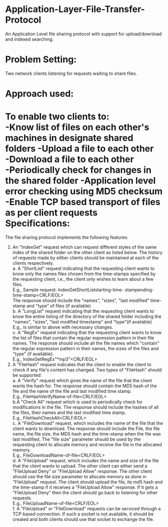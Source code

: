 Application-Layer-File-Transfer-Protocol
========================================
An Application Level file sharing protocol with support for upload/download and indexed searching.

Problem Setting:
===============
Two network clients listening for requests waiting to share files.

Approach used:
==============
To enable two clients to:  
-Know list of files on each other's machines in designate shared folders -Upload a file to each other  
-Download a file to each other  
-Periodically check for changes in the shared folder -Application level error checking using MD5 checksum  
-Enable TCP based transport of files as per client requests  
Specifications: 
===============
The file sharing protocol implements the following features:  
1. An "IndexGet" request which can request different styles of the same index of the shared folder on the other client as listed below. The history of requests made by either clients should be maintained at each of the clients respectively.  
a. A "ShortList" request indicating that the requesting client wants to know only the names files chosen from the time-stamps specified by the requesting client, i.e., the client only wishes to learn about a few files.  
E.g., Sample request: IndexGet<space>ShortList<space>starting-time- stamp<space>ending-time-stamp<CRLF/EOL>  
The response should include the "names", "sizes", "last modified" time-stamp and "type" of files (if available)  
b. A "LongList" request indicating that the requesting client wants to know the entire listing of the directory of the shared folder including the "names", "sizes", "last modified timestamp" and "type"(if available)  
E.g., is similar to above with necessary changes.  
c. A "RegEx" request indicating that the requesting client wants to know the list of files that contain the regular expression pattern in their file names. The response should include all the file names which "contain" the regular expression pattern in their names, the sizes of the files and "type" (if available).  
E.g., IndexGet<space>RegEx<space>"*mp3"<CRLF/EOL>  
2. A "FileHash" request indicates that the client to enable the client to check if any file's content has changed. Two types of "FileHash" should be supported:  
a. A "Verify" request which gives the name of the file that the client wants the hash for. The response should contain the MD5 hash of the file and the name of the file and last modified time stamp.  
E.g., FileHash<space>Verify<space>Name-of-file<CRLF/EOL>  
b.A "Check All" request which is used to periodically check for modifications in the file. The response should include the hashes of all the files, their names and the last modified time stamp.  
E.g., FileHash<space>CheckAll<CRLF/EOL>  
c. A "FileDownload" request, which includes the name of the file that the client wants to download. The response should include the File, the file name, the file size, the MD5 hash and the time-stamp when the file was last modified. The "file size" parameter should be used by the requesting client to allocate memory and receive the file in the allocated memory.  
E.g., FileDownload<space>Name-of-file<CRLF/EOL>  
d. A "FileUpload" request, which includes the name and size of the file that the client wants to upload. The other client can either send a "FileUpload Deny" or "FileUpload Allow" response. The other client should use the file size parameter to allocate memory as done in "FileUpload" request. The client should upload the file, its md5 hash and the time-stamp if it receives a "FileUpload Allow" response. If it gets a "FileUpload Deny" then the client should go back to listening for other requests.  
E.g., FileUpload<space>Name-of-file<CRLF/EOL>  
f. A "FileUpload" or "FileDownload" requests can be serviced through a TCP based connection. If such a socket is not available, it should be created and both clients should use that socket to exchange the file.  
